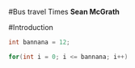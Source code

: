 #Bus travel Times
**Sean McGrath**

#Introduction
```java
int bannana = 12;

for(int i = 0; i <= bannana; i++)
```
